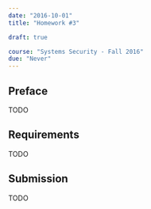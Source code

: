 ```yaml
---
date: "2016-10-01"
title: "Homework #3"

draft: true

course: "Systems Security - Fall 2016"
due: "Never"
---
```


## Preface
TODO

## Requirements
TODO

## Submission
TODO